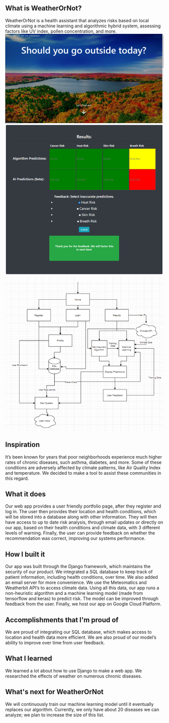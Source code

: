 ## What is WeatherOrNot?
WeatherOrNot is a health assistant that analyzes risks based on local climate using a machine learning and algorithmic hybrid system, assessing factors like UV index, pollen concentration, and more.
![](homepage.png)
![](results.png)
![](flowchart.png)
## Inspiration
It’s been known for years that poor neighborhoods experience much higher rates of chronic diseases, such asthma, diabetes, and more. Some of these conditions are adversely affected by climate patterns, like Air Quality Index and temperature. We decided to make a tool to assist these communities in this regard.
## What it does
Our web app provides a user friendly portfolio page, after they register and log in. The user then provides their location and health conditions, which will be stored into a database along with other information. They will then have access to up to date risk analysis, through email updates or directly on our app, based on their health conditions and climate data, with 3 different levels of warning. Finally, the user can provide feedback on whether the recommendation was correct, improving our systems performance.
## How I built it
Our app was built through the Django framework, which maintains the security of our product. We integrated a SQL database to keep track of patient information, including health conditions, over time. We also added an email server for more convenience. We use the Meteomatics and Weatherbit API’s to access climate data. Using all this data, our app runs a non-heuristic algorithm and a machine learning model (made from tensorflow and keras) to predict risk. The model can be improved through feedback from the user. Finally, we host our app on Google Cloud Platform.
## Accomplishments that I'm proud of
We are proud of integrating our SQL database, which makes access to location and health data more efficient. We are also proud of our model’s ability to improve over time from user feedback.
## What I learned
We learned a lot about how to use Django to make a web app. We researched the effects of weather on numerous chronic diseases. 
## What's next for WeatherOrNot
We will continuously train our machine learning model until it eventually replaces our algorithm. Currently, we only have about 20 diseases we can analyze; we plan to increase the size of this list.
